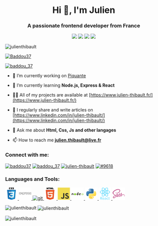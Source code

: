 <h1 align="center">Hi 👋, I'm Julien</h1>
<h3 align="center">A passionate frontend developer from France</h3>

<p align="center">
  <img
    src="https://media.giphy.com/media/XAxylRMCdpbEWUAvr8/giphy.gif"
    width="15%"
  />
   <img
    src="https://media.giphy.com/media/fsEaZldNC8A1PJ3mwp/giphy.gif"
    width="15%"
  />
  <img
    src="https://media.giphy.com/media/ln7z2eWriiQAllfVcn/giphy.gif"
    width="15%"
  />
   <img
    src="https://media.giphy.com/media/eNAsjO55tPbgaor7ma/giphy.gif"
    width="15%"
  />
</p>

<p align="left"> <img src="https://komarev.com/ghpvc/?username=julienthibault&label=Profile%20views&color=0e75b6&style=flat" alt="julienthibault" /> </p>

<p align="left"> <a href="https://github.com/ryo-ma/github-profile-trophy"><img src="https://github-profile-trophy.vercel.app/?username=Baddou37" alt="Baddou37" /></a> </p>

<p align="left"> <a href="https://twitter.com/baddou_37" target="blank"><img src="https://img.shields.io/twitter/follow/baddou_37?logo=twitter&style=for-the-badge" alt="baddou_37" /></a> </p>

- 🔭 I’m currently working on [Piquante](https://github.com/julienthibault/oc_piquante)

- 🌱 I’m currently learning **Node.js, Express & React**

- 👨‍💻 All of my projects are available at [https://www.julien-thibault.fr/](https://www.julien-thibault.fr/)

- 📝 I regularly share and write articles on [https://www.linkedin.com/in/julien-thibault/](https://www.linkedin.com/in/julien-thibault/)

- 💬 Ask me about **Html, Css, Js and other langages**

- 📫 How to reach me **julien.thibault@live.fr**

<h3 align="left">Connect with me:</h3>
<p align="left">
<a href="https://codepen.io/baddou37" target="blank"><img align="center" src="https://raw.githubusercontent.com/rahuldkjain/github-profile-readme-generator/master/src/images/icons/Social/codepen.svg" alt="baddou37" height="30" width="40" /></a>
<a href="https://twitter.com/baddou_37" target="blank"><img align="center" src="https://raw.githubusercontent.com/rahuldkjain/github-profile-readme-generator/master/src/images/icons/Social/twitter.svg" alt="baddou_37" height="30" width="40" /></a>
<a href="https://linkedin.com/in/julien-thibault" target="blank"><img align="center" src="https://raw.githubusercontent.com/rahuldkjain/github-profile-readme-generator/master/src/images/icons/Social/linked-in-alt.svg" alt="julien-thibault" height="30" width="40" /></a>
<a href="https://discord.gg/#9618" target="blank"><img align="center" src="https://raw.githubusercontent.com/rahuldkjain/github-profile-readme-generator/master/src/images/icons/Social/discord.svg" alt="#9618" height="30" width="40" /></a>
</p>

<h3 align="left">Languages and Tools:</h3>
<p align="left"> <a href="https://www.w3schools.com/css/" target="_blank" rel="noreferrer"> <img src="https://raw.githubusercontent.com/devicons/devicon/master/icons/css3/css3-original-wordmark.svg" alt="css3" width="40" height="40"/> </a> <a href="https://expressjs.com" target="_blank" rel="noreferrer"> <img src="https://raw.githubusercontent.com/devicons/devicon/master/icons/express/express-original-wordmark.svg" alt="express" width="40" height="40"/> </a> <a href="https://git-scm.com/" target="_blank" rel="noreferrer"> <img src="https://www.vectorlogo.zone/logos/git-scm/git-scm-icon.svg" alt="git" width="40" height="40"/> </a> <a href="https://www.w3.org/html/" target="_blank" rel="noreferrer"> <img src="https://raw.githubusercontent.com/devicons/devicon/master/icons/html5/html5-original-wordmark.svg" alt="html5" width="40" height="40"/> </a> <a href="https://developer.mozilla.org/en-US/docs/Web/JavaScript" target="_blank" rel="noreferrer"> <img src="https://raw.githubusercontent.com/devicons/devicon/master/icons/javascript/javascript-original.svg" alt="javascript" width="40" height="40"/> </a> <a href="https://nodejs.org" target="_blank" rel="noreferrer"> <img src="https://raw.githubusercontent.com/devicons/devicon/master/icons/nodejs/nodejs-original-wordmark.svg" alt="nodejs" width="40" height="40"/> </a> <a href="https://www.python.org" target="_blank" rel="noreferrer"> <img src="https://raw.githubusercontent.com/devicons/devicon/master/icons/python/python-original.svg" alt="python" width="40" height="40"/> </a> <a href="https://reactjs.org/" target="_blank" rel="noreferrer"> <img src="https://raw.githubusercontent.com/devicons/devicon/master/icons/react/react-original-wordmark.svg" alt="react" width="40" height="40"/> </a> <a href="https://sass-lang.com" target="_blank" rel="noreferrer"> <img src="https://raw.githubusercontent.com/devicons/devicon/master/icons/sass/sass-original.svg" alt="sass" width="40" height="40"/> </a> </p>

<p><img align="left" src="https://github-readme-stats.vercel.app/api/top-langs?username=Baddou37&show_icons=true&locale=en&layout=compact" alt="julienthibault" /></p>

<p>&nbsp;<img align="center" src="https://github-readme-stats.vercel.app/api?username=julienthibault&show_icons=true&locale=en" alt="julienthibault" /></p>

<p><img align="center" src="https://github-readme-streak-stats.herokuapp.com/?user=Baddou37&" alt="julienthibault" /></p>

